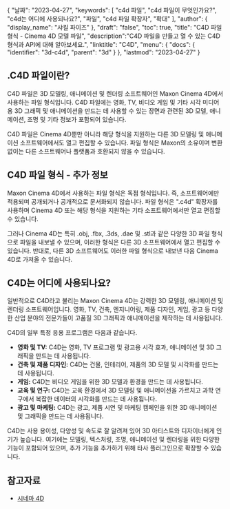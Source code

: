 {
"날짜": "2023-04-27",
  "keywords": [
"c4d 파일",
"c4d 파일이 무엇인가요?",
"c4d는 어디에 사용되나요?",
"파일",
"c4d 파일 확장자",
"확대"
],
  "author": {
"display_name": "샤킬 파이즈"
},
"draft": "false",
"toc": true,
"title": "C4D 파일 형식 - Cinema 4D 모델 파일",
  "description":"C4D 파일을 만들고 열 수 있는 C4D 형식과 API에 대해 알아보세요.",
"linktitle": "C4D",
  "menu": {
    "docs": {
      "identifier": "3d-c4d",
"parent": "3d"
}
},
"lastmod": "2023-04-27"
}

## .C4D 파일이란?

C4D 파일은 3D 모델링, 애니메이션 및 렌더링 소프트웨어인 Maxon Cinema 4D에서 사용하는 파일 형식입니다. C4D 파일에는 영화, TV, 비디오 게임 및 기타 시각 미디어용 3D 그래픽 및 애니메이션을 만드는 데 사용할 수 있는 장면과 관련된 3D 모델, 애니메이션, 조명 및 기타 정보가 포함되어 있습니다.

C4D 파일은 Cinema 4D뿐만 아니라 해당 형식을 지원하는 다른 3D 모델링 및 애니메이션 소프트웨어에서도 열고 편집할 수 있습니다. 파일 형식은 Maxon의 소유이며 변환 없이는 다른 소프트웨어나 플랫폼과 호환되지 않을 수 있습니다.

## C4D 파일 형식 - 추가 정보

Maxon Cinema 4D에서 사용하는 파일 형식은 독점 형식입니다. 즉, 소프트웨어에만 적용되며 공개되거나 공개적으로 문서화되지 않습니다. 파일 형식은 ".c4d" 확장자를 사용하며 Cinema 4D 또는 해당 형식을 지원하는 기타 소프트웨어에서만 열고 편집할 수 있습니다.

그러나 Cinema 4D는 특히 .obj, .fbx, .3ds, .dae 및 .stl과 같은 다양한 3D 파일 형식으로 파일을 내보낼 수 있으며, 이러한 형식은 다른 3D 소프트웨어에서 열고 편집할 수 있습니다. 반대로, 다른 3D 소프트웨어도 이러한 파일 형식으로 내보낸 다음 Cinema 4D로 가져올 수 있습니다.

## C4D는 어디에 사용되나요?

일반적으로 C4D라고 불리는 Maxon Cinema 4D는 강력한 3D 모델링, 애니메이션 및 렌더링 소프트웨어입니다. 영화, TV, 건축, 엔지니어링, 제품 디자인, 게임, 광고 등 다양한 산업 분야의 전문가들이 고품질 3D 그래픽과 애니메이션을 제작하는 데 사용됩니다.

C4D의 일부 특정 응용 프로그램은 다음과 같습니다.

- **영화 및 TV:** C4D는 영화, TV 프로그램 및 광고용 시각 효과, 애니메이션 및 3D 그래픽을 만드는 데 사용됩니다.
- **건축 및 제품 디자인:** C4D는 건물, 인테리어, 제품의 3D 모델 및 시각화를 만드는 데 사용됩니다.
- **게임:** C4D는 비디오 게임을 위한 3D 모델과 환경을 만드는 데 사용됩니다.
- **교육 및 연구:** C4D는 교육 환경에서 3D 모델링 및 애니메이션을 가르치고 과학 연구에서 복잡한 데이터의 시각화를 만드는 데 사용됩니다.
- **광고 및 마케팅:** C4D는 광고, 제품 시연 및 마케팅 캠페인을 위한 3D 애니메이션 및 그래픽을 만드는 데 사용됩니다.

C4D는 사용 용이성, 다양성 및 속도로 잘 알려져 있어 3D 아티스트와 디자이너에게 인기가 높습니다. 여기에는 모델링, 텍스처링, 조명, 애니메이션 및 렌더링을 위한 다양한 기능이 포함되어 있으며, 추가 기능을 추가하기 위해 타사 플러그인으로 확장할 수 있습니다.

## 참고자료
* [시네마 4D](https://en.wikipedia.org/wiki/Cinema_4D)

